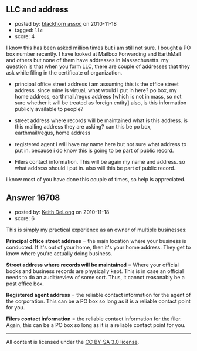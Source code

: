 ## LLC and address

- posted by: [blackhorn assoc](https://stackexchange.com/users/-1/5462-blackhorn-assoc) on 2010-11-18
- tagged: `llc`
- score: 4

I know this has been asked million times but i am still not sure. I bought a PO box number recently.
I have looked at Mailbox Forwarding and EarthMail and others but none of them have addresses in Massachusetts. 
my question is that when you form LLC, there are couple of addresses that they ask while filing in the certificate of organization. 

 - principal office street address
i am assuming this is the office street address. since mine is virtual, what would i put in here? po box, my home address, earthmail/regus address [which is not in mass, so not sure whether it will be treated as foreign entity]
also, is this information publicly available to people?  

 - street address where records will be maintained 
what is this address. is this mailing address they are asking? can this be po box, earthmail/regus, home address
 - registered agent
i will have my name here but not sure what address to put in. because i do know this is going to be part of public record.

 - Filers contact information. This will be again my name and address. so what address should i put in. also will this be part of public record..

i know most of you have done this couple of times, so help is appreciated.


## Answer 16708

- posted by: [Keith DeLong](https://stackexchange.com/users/-1/888-keith-delong) on 2010-11-18
- score: 6

This is simply my practical experience as an owner of multiple businesses:

**Principal office street address** = the main location where your business is conducted. If it's out of your home, then it's your home address. They get to know where you're actually doing business.

**Street address where records will be maintained** = Where your official books and business records are physically kept. This is in case an official needs to do an audit/review of some sort. Thus, it cannot reasonably be a post office box. 

**Registered agent address** = the reliable contact information for the agent of the corporation. This can be a PO box so long as it is a reliable contact point for you.

**Filers contact information** = the reliable contact information for the filer. Again, this can be a PO box so long as it is a reliable contact point for you.






---

All content is licensed under the [CC BY-SA 3.0 license](https://creativecommons.org/licenses/by-sa/3.0/).
